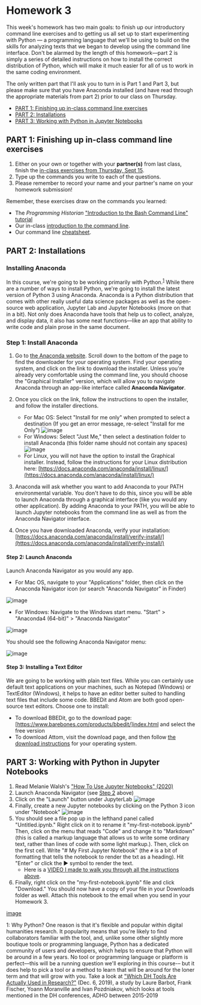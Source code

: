 # Homework 3

This week's homework has two main goals: to finish up our introductory command line exercises and to getting us all set up to start experimenting with Python –– a programming language that we'll be using to build on the skills for analyzing texts that we began to develop using the command line interface.  Don't be alarmed by the length of this homework––part 2 is simply a series of detailed instructions on how to install the correct distribution of Python, which will make it much easier for all of us to work in the same coding environment.  

The only written part that I'll ask you to turn in is Part 1 and Part 3, but please make sure that you have Anaconda installed (and have read through the appropriate materials from part 2) prior to our class on Thursday.

- [PART 1: Finishing up in-class command line exercises](#part-1-finishing-up-in-class-command-line-exercises)
- [PART 2: Installations](#part-2-installations)
- [PART 3: Working with Python in Jupyter Notebooks](#part-3-working-with-python-in-jupyter-notebooks)

## PART 1: Finishing up in-class command line exercises

1. Either on your own or together with your **partner(s)** from last class, finish the [in-class exercises from Thursday, Sept 15](https://github.com/sceckert/IntroDHFall2022/blob/main/_week2/in-class-exercises.md).
2. Type up the commands you write to each of the questions.
3. Please remember to record your name and your partner's name on your homework submission!

Remember, these exercises draw on the commands you learned:

- The *Programming Historian* ["Introduction to the Bash Command Line" tutorial](https://programminghistorian.org/en/lessons/intro-to-bash)
- Our in-class [introduction to the command line](https://github.com/sceckert/IntroDHFall2022/blob/main/_week2/introduction-to-the-command-line.md).
- Our command line [cheatsheet](https://github.com/sceckert/IntroDHFall2022/blob/main/_week2/command-line-cheat-sheet.md). 

## PART 2: Installations  

### Installing Anaconda

In this course, we're going to be working primarily with Python.<sup>[1](#myfootnote1)</sup>
 While there are a number of ways to install Python, we're going to install the latest version of Python 3 using Anaconda. Anaconda is a Python distribution that comes with other really useful data science packages as well as the open-source web application, Jupyter Lab and Jupyter Notebooks (more on that in a bit). Not only does Anaconda have tools that help us to collect, analyze, and display data, it also has some neat functions––like an app that ability to write code and plain prose in the same document. 




### Step 1: Install Anaconda


1. Go to [the Anaconda website](https://www.anaconda.com/products/individual). Scroll down to the bottom of the page to find the downloader for your operating system. Find your operating system, and click on the link to download the installer. Unless you're already very comfortable using the command line, you should choose the "Graphical Installer" version, which will allow you to navigate Anaconda through an app-like interface called **Anaconda Navigator**.  

2. Once you click on the link, follow the instructions to open the installer, and follow the installer directions. 
	- For Mac OS: Select "Install for me only" when prompted to select a destination (If you get an error message, re-select "Install for me Only") ![image](../_images/osx-install-type.png)
	- For Windows: Select "Just Me," then select a destination folder to install Anaconda (this folder name should not contain any spaces) ![image](../_images/win-install-destination.png)
	- For Linux, you will not have the option to install the Graphical installer. Instead, follow the instructions for your Linux distribution here: [https://docs.anaconda.com/anaconda/install/linux/](https://docs.anaconda.com/anaconda/install/linux/)

3. Anaconda will ask whether you want to add Anaconda to your PATH environmental variable. You don't have to do this, since you will be able to launch Anaconda through a graphical interface (like you would any other application). By adding Anaconda to your PATH, you will be able to launch Jupyter notebooks from the command line as well as from the Anaconda Navigator interface.

3. Once you have downloaded Anaconda, verify your installation: [https://docs.anaconda.com/anaconda/install/verify-install/](https://docs.anaconda.com/anaconda/install/verify-install/)


#### Step 2: Launch Anaconda ####

Launch Anaconda Navigator as you would any app.

- For Mac OS, navigate to your "Applications" folder, then click on the Anaconda Navigator icon (or search "Anaconda Navigator" in Finder)

![image](../_images/mac-menu.png)

- For Windows: Navigate to the Windows start menu. "Start" > "Anaconda4 (64-bit)"  >  "Anaconda Navigator" 

![image](../_images/windows-menu.png)

You should see the following Anaconda Navigator menu:

![image](../_images/anaconda-navigator.png)

#### Step 3: Installing a Text Editor 

We are going to be working with plain text files. While you can certainly use default text applications on your machines, such as Notepad (Windows) or TextEditor (Windows), it helps to have an editor better suited to handling text files that include some code. BBEDit and Atom are both good open-source text editors. Choose one to install: 

- To download BBEDit, go to the download page: [https://www.barebones.com/products/bbedit/]index.html and select the free version
- To download Attom, visit the download page, and then follow [the download instructions](https://flight-manual.atom.io/getting-started/sections/installing-atom/) for your operating system.


## PART 3: Working with Python in Jupyter Notebooks

1.  Read Melanie Walsh's ["How To Use Jupyter Notebooks" (2020)](https://github.com/melaniewalsh/Intro-Cultural-Analytics/blob/master/book/Python/How-to-Use-Jupyter-Notebooks.ipynb)
2.  Launch Anaconda Navigator (see [Step 2](#step-2-launch-anaconda) above)
3. Click on the "Launch" button under JupyterLab ![image](../_images/open-jupyterlab.png)
4. Finally, create a new Jupyter notebooks by clicking on the Python 3 icon under "Notebook" ![image](../_images/create-new-notebook.png)
5. You should see a file pop up in the lefthand panel called "Untitled.ipynb." Right click on it to rename it "my-first-notebook.ipynb" Then, click on the menu that reads "Code" and change it to "Markdown" (this is called a markup language that allows us to write some ordinary text, rather than lines of code with some light markup.). Then, click on the first cell. Write "# My First Jupyter Notebook" (the `#` is a bit of formatting that tells the notebook to render the txt as a heading). Hit "Enter" or click the ► symbol to render the text. 
	- Here is a [VIDEO I made to walk you through all the instructions above](https://princeton.zoom.us/rec/share/isHJJwiYbN0UF_CAAt9xU-AFVhhs1sezpxK9KSLE2oiLCS-WTm7rBOrEwgk7H7oQ.e7azyiwwxainl0J5).
6. Finally, right click on the "my-first-notebook.ipynb" file and click "Download." You should now have a copy of your file in your Downloads folder as well. Attach this notebook to the email when you send in your Homework 3.

[image](../_images/screenshot-download-notebook.png)


<a name="myfootnote1">1</a>:  Why Python? One reason is that it's flexible and popular within digital humanities research. It popularity means that you're likely to find collaborators familiar with the tool, and, unlike some other slightly more boutique tools or programming language, Python has a dedicated community of users and developers, which helps to ensure that Python will be around in a few years. No tool or programming language or platform is perfect––this will be a running question we'll exploring in this course-– but it does help to pick a tool or a method to learn that will be around for the loner term and that will grow with you. Take a look at ["Which DH Tools Are Actually Used in Research?"](https://weltliteratur.net/dh-tools-used-in-research/) (Dec. 6, 2019), a study by Laure Barbot, Frank Fischer, Yoann Moranville and Ivan Pozdniakov, which looks at tools mentioned in the DH conferences, ADHO between 2015-2019